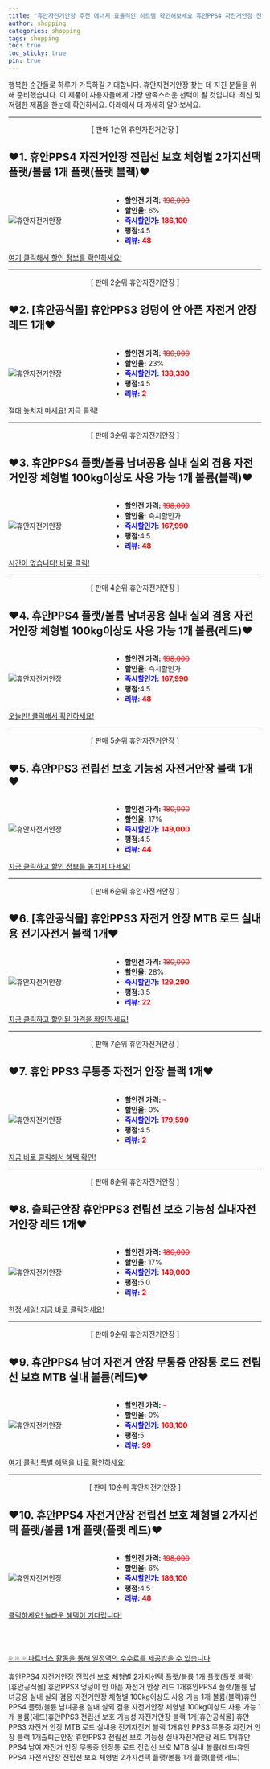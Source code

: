 ```yaml
---
title: "휴안자전거안장 추천 에너지 효율적인 히트템 확인해보세요 휴안PPS4 자전거안장 전립선 보호 체형별"
author: shopping
categories: shopping
tags: shopping
toc: true
toc_sticky: true
pin: true
---
```

행복한 순간들로 하루가 가득하길 기대합니다. 휴안자전거안장 찾는 데 지친 분들을 위해 준비했습니다. 이 제품이 사용자들에게 가장 만족스러운 선택이 될 것입니다. 최신 및 저렴한 제품을 한눈에 확인하세요. 아래에서 더 자세히 알아보세요.

---
<p class="toplist" style="margin: 0 auto; display: block; width: fit-content;">[ 판매 1순위 휴안자전거안장 ]</p>

<h2><strong>❤️1. 휴안PPS4 자전거안장 전립선 보호 체형별 2가지선택 플랫/볼륨 1개 플랫(플랫 블랙)❤️</strong></h2>

<div style="display: flex; align-items: center;">
    <div style="flex: 0.4;">
        <img src="https://thumbnail7.coupangcdn.com/thumbnails/remote/230x230ex/image/vendor_inventory/59bb/c75ca299332bcd826b0ed7b8c68cf3284f9be4d85e039c4f24922d51cfcb.jpg" alt="휴안자전거안장" style="max-width: 100%;">
    </div>
    <div style="flex: 0.6; margin-left: 10px;">
        <ul>
            <li><strong>할인전 가격:</strong> <del style="color: red;">198,000</del></li>
            <li><strong>할인율:</strong> 6%</li>
            <li><span style='color:blue'><strong>즉시할인가:</strong></span> <span style='color:red'><strong>186,100</strong></span></li>
            <li><strong>평점:</strong>4.5</li>
            <li><span style='color:blue'><strong>리뷰:</strong></span> <span style='color:red'><strong>48</strong></span></li>
        </ul>
    </div>
</div>
<div class="center">
    <a href="https://selin100587001.github.io?lptag=AF9450613&subid=githubio&pageKey=7632465131&traceid=V0-153&itemId=20806464788&vendorItemId=87477592355" class="myButton">
        여기 클릭해서 할인 정보를 확인하세요!
    </a>
</div>


---
<p class="toplist" style="margin: 0 auto; display: block; width: fit-content;">[ 판매 2순위 휴안자전거안장 ]</p>

<h2><strong>❤️2. [휴안공식몰] 휴안PPS3 엉덩이 안 아픈 자전거 안장 레드 1개❤️</strong></h2>

<div style="display: flex; align-items: center;">
    <div style="flex: 0.4;">
        <img src="https://thumbnail10.coupangcdn.com/thumbnails/remote/230x230ex/image/vendor_inventory/3268/2f9b3742f705d0d2f64717cfd9f701dae60cb3b99b60cff48e4c1489285b.jpeg" alt="휴안자전거안장" style="max-width: 100%;">
    </div>
    <div style="flex: 0.6; margin-left: 10px;">
        <ul>
            <li><strong>할인전 가격:</strong> <del style="color: red;">180,000</del></li>
            <li><strong>할인율:</strong> 23%</li>
            <li><span style='color:blue'><strong>즉시할인가:</strong></span> <span style='color:red'><strong>138,330</strong></span></li>
            <li><strong>평점:</strong>4.5</li>
            <li><span style='color:blue'><strong>리뷰:</strong></span> <span style='color:red'><strong>2</strong></span></li>
        </ul>
    </div>
</div>
<div class="center">
    <a href="https://selin100587001.github.io?lptag=AF9450613&subid=githubio&pageKey=6125594541&traceid=V0-153&itemId=11643170722&vendorItemId=81129412078" class="myButton">
        절대 놓치지 마세요! 지금 클릭!
    </a>
</div>


---
<p class="toplist" style="margin: 0 auto; display: block; width: fit-content;">[ 판매 3순위 휴안자전거안장 ]</p>

<h2><strong>❤️3. 휴안PPS4 플랫/볼륨 남녀공용 실내 실외 겸용 자전거안장 체형별 100kg이상도 사용 가능 1개 볼륨(블랙)❤️</strong></h2>

<div style="display: flex; align-items: center;">
    <div style="flex: 0.4;">
        <img src="https://thumbnail7.coupangcdn.com/thumbnails/remote/230x230ex/image/vendor_inventory/59bb/c75ca299332bcd826b0ed7b8c68cf3284f9be4d85e039c4f24922d51cfcb.jpg" alt="휴안자전거안장" style="max-width: 100%;">
    </div>
    <div style="flex: 0.6; margin-left: 10px;">
        <ul>
            <li><strong>할인전 가격:</strong> <del style="color: red;">198,000</del></li>
            <li><strong>할인율:</strong> 즉시할인가</li>
            <li><span style='color:blue'><strong>즉시할인가:</strong></span> <span style='color:red'><strong>167,990</strong></span></li>
            <li><strong>평점:</strong>4.5</li>
            <li><span style='color:blue'><strong>리뷰:</strong></span> <span style='color:red'><strong>48</strong></span></li>
        </ul>
    </div>
</div>
<div class="center">
    <a href="https://selin100587001.github.io?lptag=AF9450613&subid=githubio&pageKey=7632465131&traceid=V0-153&itemId=20785620540&vendorItemId=87855323331" class="myButton">
        시간이 없습니다! 바로 클릭!
    </a>
</div>


---
<p class="toplist" style="margin: 0 auto; display: block; width: fit-content;">[ 판매 4순위 휴안자전거안장 ]</p>

<h2><strong>❤️4. 휴안PPS4 플랫/볼륨 남녀공용 실내 실외 겸용 자전거안장 체형별 100kg이상도 사용 가능 1개 볼륨(레드)❤️</strong></h2>

<div style="display: flex; align-items: center;">
    <div style="flex: 0.4;">
        <img src="https://thumbnail7.coupangcdn.com/thumbnails/remote/230x230ex/image/vendor_inventory/59bb/c75ca299332bcd826b0ed7b8c68cf3284f9be4d85e039c4f24922d51cfcb.jpg" alt="휴안자전거안장" style="max-width: 100%;">
    </div>
    <div style="flex: 0.6; margin-left: 10px;">
        <ul>
            <li><strong>할인전 가격:</strong> <del style="color: red;">198,000</del></li>
            <li><strong>할인율:</strong> 즉시할인가</li>
            <li><span style='color:blue'><strong>즉시할인가:</strong></span> <span style='color:red'><strong>167,990</strong></span></li>
            <li><strong>평점:</strong>4.5</li>
            <li><span style='color:blue'><strong>리뷰:</strong></span> <span style='color:red'><strong>48</strong></span></li>
        </ul>
    </div>
</div>
<div class="center">
    <a href="https://selin100587001.github.io?lptag=AF9450613&subid=githubio&pageKey=7632465131&traceid=V0-153&itemId=20785620538&vendorItemId=87855323328" class="myButton">
        오늘만! 클릭해서 확인하세요!
    </a>
</div>


---
<p class="toplist" style="margin: 0 auto; display: block; width: fit-content;">[ 판매 5순위 휴안자전거안장 ]</p>

<h2><strong>❤️5. 휴안PPS3 전립선 보호 기능성 자전거안장 블랙 1개❤️</strong></h2>

<div style="display: flex; align-items: center;">
    <div style="flex: 0.4;">
        <img src="https://thumbnail10.coupangcdn.com/thumbnails/remote/230x230ex/image/vendor_inventory/fc27/f7a8a2ad74710db0ff077e86044ed64324458c7dbbe7b58146cfc2029b29.jpg" alt="휴안자전거안장" style="max-width: 100%;">
    </div>
    <div style="flex: 0.6; margin-left: 10px;">
        <ul>
            <li><strong>할인전 가격:</strong> <del style="color: red;">180,000</del></li>
            <li><strong>할인율:</strong> 17%</li>
            <li><span style='color:blue'><strong>즉시할인가:</strong></span> <span style='color:red'><strong>149,000</strong></span></li>
            <li><strong>평점:</strong>4.5</li>
            <li><span style='color:blue'><strong>리뷰:</strong></span> <span style='color:red'><strong>44</strong></span></li>
        </ul>
    </div>
</div>
<div class="center">
    <a href="https://selin100587001.github.io?lptag=AF9450613&subid=githubio&pageKey=7352519036&traceid=V0-153&itemId=18923867919&vendorItemId=75459426631" class="myButton">
        지금 클릭하고 할인 정보를 놓치지 마세요!
    </a>
</div>


---
<p class="toplist" style="margin: 0 auto; display: block; width: fit-content;">[ 판매 6순위 휴안자전거안장 ]</p>

<h2><strong>❤️6. [휴안공식몰] 휴안PPS3 자전거 안장 MTB 로드 실내용 전기자전거 블랙 1개❤️</strong></h2>

<div style="display: flex; align-items: center;">
    <div style="flex: 0.4;">
        <img src="https://thumbnail10.coupangcdn.com/thumbnails/remote/230x230ex/image/vendor_inventory/3268/2f9b3742f705d0d2f64717cfd9f701dae60cb3b99b60cff48e4c1489285b.jpeg" alt="휴안자전거안장" style="max-width: 100%;">
    </div>
    <div style="flex: 0.6; margin-left: 10px;">
        <ul>
            <li><strong>할인전 가격:</strong> <del style="color: red;">180,000</del></li>
            <li><strong>할인율:</strong> 28%</li>
            <li><span style='color:blue'><strong>즉시할인가:</strong></span> <span style='color:red'><strong>129,290</strong></span></li>
            <li><strong>평점:</strong>3.5</li>
            <li><span style='color:blue'><strong>리뷰:</strong></span> <span style='color:red'><strong>22</strong></span></li>
        </ul>
    </div>
</div>
<div class="center">
    <a href="https://selin100587001.github.io?lptag=AF9450613&subid=githubio&pageKey=5131805375&traceid=V0-153&itemId=7025735501&vendorItemId=81129407547" class="myButton">
        지금 클릭하고 할인된 가격을 확인하세요!
    </a>
</div>


---
<p class="toplist" style="margin: 0 auto; display: block; width: fit-content;">[ 판매 7순위 휴안자전거안장 ]</p>

<h2><strong>❤️7. 휴안 PPS3 무통증 자전거 안장 블랙 1개❤️</strong></h2>

<div style="display: flex; align-items: center;">
    <div style="flex: 0.4;">
        <img src="https://thumbnail6.coupangcdn.com/thumbnails/remote/230x230ex/image/vendor_inventory/5ffa/edc3493cef11a9191012fdbc4e3bfcd24375a7415e7545031613227f6c64.jpg" alt="휴안자전거안장" style="max-width: 100%;">
    </div>
    <div style="flex: 0.6; margin-left: 10px;">
        <ul>
            <li><strong>할인전 가격:</strong> <del style="color: red;">-</del></li>
            <li><strong>할인율:</strong> 0%</li>
            <li><span style='color:blue'><strong>즉시할인가:</strong></span> <span style='color:red'><strong>179,590</strong></span></li>
            <li><strong>평점:</strong>4.5</li>
            <li><span style='color:blue'><strong>리뷰:</strong></span> <span style='color:red'><strong>2</strong></span></li>
        </ul>
    </div>
</div>
<div class="center">
    <a href="https://selin100587001.github.io?lptag=AF9450613&subid=githubio&pageKey=6613124826&traceid=V0-153&itemId=15003780770&vendorItemId=82704820302" class="myButton">
        지금 바로 클릭해서 혜택 확인!
    </a>
</div>


---
<p class="toplist" style="margin: 0 auto; display: block; width: fit-content;">[ 판매 8순위 휴안자전거안장 ]</p>

<h2><strong>❤️8. 출퇴근안장 휴안PPS3 전립선 보호 기능성 실내자전거안장 레드 1개❤️</strong></h2>

<div style="display: flex; align-items: center;">
    <div style="flex: 0.4;">
        <img src="https://thumbnail7.coupangcdn.com/thumbnails/remote/230x230ex/image/vendor_inventory/c201/f6dc452e1697a091e33af2d6aecf339db5a81f584278f271708cbafc6a88.JPG" alt="휴안자전거안장" style="max-width: 100%;">
    </div>
    <div style="flex: 0.6; margin-left: 10px;">
        <ul>
            <li><strong>할인전 가격:</strong> <del style="color: red;">180,000</del></li>
            <li><strong>할인율:</strong> 17%</li>
            <li><span style='color:blue'><strong>즉시할인가:</strong></span> <span style='color:red'><strong>149,000</strong></span></li>
            <li><strong>평점:</strong>5.0</li>
            <li><span style='color:blue'><strong>리뷰:</strong></span> <span style='color:red'><strong>2</strong></span></li>
        </ul>
    </div>
</div>
<div class="center">
    <a href="https://selin100587001.github.io?lptag=AF9450613&subid=githubio&pageKey=7685502410&traceid=V0-153&itemId=20537599024&vendorItemId=87614279840" class="myButton">
        한정 세일! 지금 바로 클릭하세요!
    </a>
</div>


---
<p class="toplist" style="margin: 0 auto; display: block; width: fit-content;">[ 판매 9순위 휴안자전거안장 ]</p>

<h2><strong>❤️9. 휴안PPS4 남여 자전거 안장 무통증 안장통 로드 전립선 보호 MTB 실내 볼륨(레드)❤️</strong></h2>

<div style="display: flex; align-items: center;">
    <div style="flex: 0.4;">
        <img src="https://thumbnail9.coupangcdn.com/thumbnails/remote/230x230ex/image/vendor_inventory/809a/e3af1a76876c22ec52feff39978a0a0036a3b34a8f6d3ba3904e6cb6fb77.jpg" alt="휴안자전거안장" style="max-width: 100%;">
    </div>
    <div style="flex: 0.6; margin-left: 10px;">
        <ul>
            <li><strong>할인전 가격:</strong> <del style="color: red;">-</del></li>
            <li><strong>할인율:</strong> 0%</li>
            <li><span style='color:blue'><strong>즉시할인가:</strong></span> <span style='color:red'><strong>168,100</strong></span></li>
            <li><strong>평점:</strong>5</li>
            <li><span style='color:blue'><strong>리뷰:</strong></span> <span style='color:red'><strong>99</strong></span></li>
        </ul>
    </div>
</div>
<div class="center">
    <a href="https://selin100587001.github.io?lptag=AF9450613&subid=githubio&pageKey=8230332773&traceid=V0-153&itemId=23686331298&vendorItemId=90711502384" class="myButton">
        여기 클릭! 특별 혜택을 바로 확인하세요!
    </a>
</div>


---
<p class="toplist" style="margin: 0 auto; display: block; width: fit-content;">[ 판매 10순위 휴안자전거안장 ]</p>

<h2><strong>❤️10. 휴안PPS4 자전거안장 전립선 보호 체형별 2가지선택 플랫/볼륨 1개 플랫(플랫 레드)❤️</strong></h2>

<div style="display: flex; align-items: center;">
    <div style="flex: 0.4;">
        <img src="https://thumbnail7.coupangcdn.com/thumbnails/remote/230x230ex/image/vendor_inventory/59bb/c75ca299332bcd826b0ed7b8c68cf3284f9be4d85e039c4f24922d51cfcb.jpg" alt="휴안자전거안장" style="max-width: 100%;">
    </div>
    <div style="flex: 0.6; margin-left: 10px;">
        <ul>
            <li><strong>할인전 가격:</strong> <del style="color: red;">198,000</del></li>
            <li><strong>할인율:</strong> 6%</li>
            <li><span style='color:blue'><strong>즉시할인가:</strong></span> <span style='color:red'><strong>186,100</strong></span></li>
            <li><strong>평점:</strong>4.5</li>
            <li><span style='color:blue'><strong>리뷰:</strong></span> <span style='color:red'><strong>48</strong></span></li>
        </ul>
    </div>
</div>
<div class="center">
    <a href="https://selin100587001.github.io?lptag=AF9450613&subid=githubio&pageKey=7632465131&traceid=V0-153&itemId=20806452123&vendorItemId=87477592363" class="myButton">
        클릭하세요! 놀라운 혜택이 기다립니다!
    </a>
</div>

<br><br><br>[💦 💦 💦 파트너스 활동을 통해 일정액의 수수료를 제공받을 수 있습니다](https://link.coupang.com/a/bcpT2c)<br><br>휴안PPS4 자전거안장 전립선 보호 체형별 2가지선택 플랫/볼륨 1개 플랫(플랫 블랙)[휴안공식몰] 휴안PPS3 엉덩이 안 아픈 자전거 안장 레드 1개휴안PPS4 플랫/볼륨 남녀공용 실내 실외 겸용 자전거안장 체형별 100kg이상도 사용 가능 1개 볼륨(블랙)휴안PPS4 플랫/볼륨 남녀공용 실내 실외 겸용 자전거안장 체형별 100kg이상도 사용 가능 1개 볼륨(레드)휴안PPS3 전립선 보호 기능성 자전거안장 블랙 1개[휴안공식몰] 휴안PPS3 자전거 안장 MTB 로드 실내용 전기자전거 블랙 1개휴안 PPS3 무통증 자전거 안장 블랙 1개출퇴근안장 휴안PPS3 전립선 보호 기능성 실내자전거안장 레드 1개휴안PPS4 남여 자전거 안장 무통증 안장통 로드 전립선 보호 MTB 실내 볼륨(레드)휴안PPS4 자전거안장 전립선 보호 체형별 2가지선택 플랫/볼륨 1개 플랫(플랫 레드)